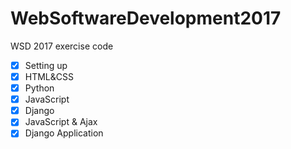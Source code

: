# WebSoftwareDevelopment2017
WSD 2017 exercise code
- [x] Setting up
-[x] HTML&CSS
-[x] Python
-[x] JavaScript
-[x] Django 
-[x] JavaScript & Ajax
-[x] Django Application
